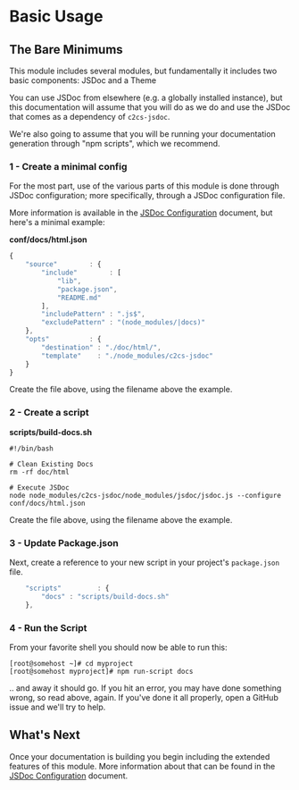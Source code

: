 # Basic Usage

## The Bare Minimums

This module includes several modules, but fundamentally it includes two basic
components: JSDoc and a Theme

You can use JSDoc from elsewhere (e.g. a globally installed instance), but this
documentation will assume that you will do as we do and use the JSDoc that comes
as a dependency of `c2cs-jsdoc`.

We're also going to assume that you will be running your documentation generation
through "npm scripts", which we recommend.

### 1 - Create a minimal config

For the most part, use of the various parts of this module is done through JSDoc
configuration; more specifically, through a JSDoc configuration file.
 
More information is available in the [JSDoc Configuration](./configuration.md) 
document, but here's a minimal example:

**conf/docs/html.json**
```javascript
{
	"source"        : {
		"include"        : [
			"lib",
			"package.json",
			"README.md"
		],
		"includePattern" : ".js$",
		"excludePattern" : "(node_modules/|docs)"
	},
	"opts"          : {
		"destination" : "./doc/html/",
		"template"    : "./node_modules/c2cs-jsdoc"
	}
}
```

Create the file above, using the filename above the example.

### 2 - Create a script

**scripts/build-docs.sh**
```shell
#!/bin/bash

# Clean Existing Docs
rm -rf doc/html

# Execute JSDoc
node node_modules/c2cs-jsdoc/node_modules/jsdoc/jsdoc.js --configure conf/docs/html.json
```

Create the file above, using the filename above the example.

### 3 - Update Package.json

Next, create a reference to your new script in your project's `package.json` file.

```javascript
	"scripts"         : {
		"docs" : "scripts/build-docs.sh"
	},
```

### 4 - Run the Script

From your favorite shell you should now be able to run this:

```shell
[root@somehost ~]# cd myproject
[root@somehost myproject]# npm run-script docs
```

.. and away it should go.  If you hit an error, you may have done something wrong,
so read above, again.  If you've done it all properly, open a GitHub issue and
we'll try to help.

## What's Next

Once your documentation is building you begin including the extended features
of this module.  More information about that can be found in the
[JSDoc Configuration](./configuration.md) document.
